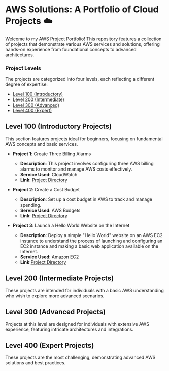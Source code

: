 # AWS Solutions: A Portfolio of Cloud Projects ☁️
Welcome to my AWS Project Portfolio! This repository features a collection of projects that demonstrate various AWS services and solutions, offering hands-on experience from foundational concepts to advanced architectures.
### Project Levels
The projects are categorized into four levels, each reflecting a different degree of expertise:
* <a href ="https://github.com/shubhammurti/AWS-Projects-Portfolio/tree/main/Level%20100">Level 100 (Introductory)</a>
* <a href ="">Level 200 (Intermediate)</a>
* <a href ="">Level 300 (Advanced)</a>
* <a href ="">Level 400 (Expert)</a>

## Level 100 (Introductory Projects)
This section features projects ideal for beginners, focusing on fundamental AWS concepts and basic services.
- **Project 1**: Create Three Billing Alarms
  - **Description**: This project involves configuring three AWS billing alarms to monitor and manage AWS costs effectively.
  - **Service Used**: CloudWatch
  - **Link**: [Project Directory](https://github.com/shubhammurti/AWS-Projects-Portfolio/blob/d5247d921c817478840d0bb64510fb10b49e3182/Level%20100/1.%20Create%20three%20Billing%20Alarms/BIL01-AWS100%20%E2%80%94%20Create%20three%20Billing%20Alarms.md)

- **Project 2**: Create a Cost Budget
  - **Description**: Set up a cost budget in AWS to track and manage spending.
  - **Service Used**: AWS Budgets
  - **Link**: [Project Directory](https://github.com/shubhammurti/AWS-Projects-Portfolio/blob/d5247d921c817478840d0bb64510fb10b49e3182/Level%20100/2.%20Create%20a%20Cost%20Budge/BIL02-AWS100%20%E2%80%94%20Create%20a%20Cost%20Budget.md)

- **Project 3**: Launch a Hello World Website on the Internet
  - **Description**: Deploy a simple "Hello World" website on an AWS EC2 instance to understand the process of launching and configuring an EC2 instance and making a basic web application available on the Internet.
  - **Service Used**: Amazon EC2
  - **Link**:[Project Directory](https://github.com/shubhammurti/AWS-Projects-Portfolio/blob/4c2e3b75af369b89432b570d3c75bb1fc356f0f4/Level%20100/3.%20Launch%20a%20Hello%20World%20website%20on%20the%20internet/COM03-AWS100%20-%20Launch%20a%20Hello%20World%20website%20on%20the%20internet.md)

## Level 200 (Intermediate Projects)
These projects are intended for individuals with a basic AWS understanding who wish to explore more advanced scenarios.

## Level 300 (Advanced Projects)
Projects at this level are designed for individuals with extensive AWS experience, featuring intricate architectures and integrations.

## Level 400 (Expert Projects)
These projects are the most challenging, demonstrating advanced AWS solutions and best practices.
